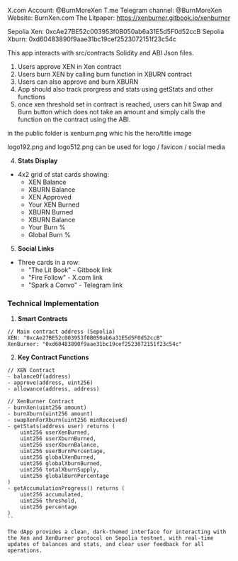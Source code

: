 X.com Account: @BurnMoreXen
T.me Telegram channel:  @BurnMoreXen 
Website: BurnXen.com 
The Litpaper: https://xenburner.gitbook.io/xenburner

Sepolia Xen: 0xcAe27BE52c003953f0B050ab6a31E5d5F0d52ccB
Sepolia Xburn: 0xd60483890f9aae31bc19cef2523072151f23c54c

This app interacts with src/contracts Solidity and ABI Json  files. 
1) Users approve XEN in Xen contract 
2) Users burn XEN by calling burn function in XBURN contract
3) Users can also approve and burn XBURN
4) App should also track prorgress and stats using  getStats and other functions
5) once xen threshold set in contract is reached, users can hit Swap and Burn button which does not take an amount and simply calls the function on the contract using the ABI. 

in the public folder is xenburn.png whic his the hero/title image 

logo192.png and logo512.png can be used for logo / favicon / social media 



4. **Stats Display**
- 4x2 grid of stat cards showing:
  - XEN Balance
  - XBURN Balance
  - XEN Approved
  - Your XEN Burned
  - XBURN Burned
  - XBURN Balance
  - Your Burn %
  - Global Burn %

5. **Social Links**
- Three cards in a row:
  - "The Lit Book"  - Gitbook link
  - "Fire Follow" - X.com link
  - "Spark a Convo" - Telegram link

### Technical Implementation

1. **Smart Contracts**
```solidity
// Main contract address (Sepolia)
XEN: "0xcAe27BE52c003953f0B050ab6a31E5d5F0d52ccB"
XenBurner: "0xd60483890f9aae31bc19cef2523072151f23c54c"
```

2. **Key Contract Functions**
```solidity
// XEN Contract
- balanceOf(address)
- approve(address, uint256)
- allowance(address, address)

// XenBurner Contract
- burnXen(uint256 amount)
- burnXburn(uint256 amount)
- swapXenForXburn(uint256 minReceived)
- getStats(address user) returns (
    uint256 userXenBurned,
    uint256 userXburnBurned,
    uint256 userXburnBalance,
    uint256 userBurnPercentage,
    uint256 globalXenBurned,
    uint256 globalXburnBurned,
    uint256 totalXburnSupply,
    uint256 globalBurnPercentage
)
- getAccumulationProgress() returns (
    uint256 accumulated,
    uint256 threshold,
    uint256 percentage
)
``

The dApp provides a clean, dark-themed interface for interacting with the Xen and XenBurner protocol on Sepolia testnet, with real-time updates of balances and stats, and clear user feedback for all operations.
